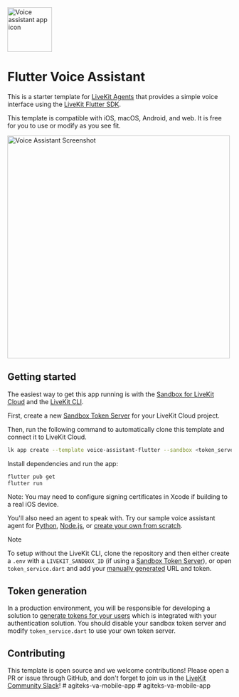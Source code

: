 <img src="./.github/assets/app-icon.png" alt="Voice assistant app icon" width="100" height="100">

# Flutter Voice Assistant

This is a starter template for [LiveKit Agents](https://docs.livekit.io/agents/overview/) that provides a simple voice interface using the [LiveKit Flutter SDK](https://github.com/livekit/client-sdk-flutter).

This template is compatible with iOS, macOS, Android, and web. It is free for you to use or modify as you see fit.

<img src="./.github/assets/screenshot.png" alt="Voice Assistant Screenshot" height="500">

## Getting started

The easiest way to get this app running is with the [Sandbox for LiveKit Cloud](https://cloud.livekit.io/projects/p_/sandbox) and the [LiveKit CLI](https://docs.livekit.io/home/cli/cli-setup/).

First, create a new [Sandbox Token Server](https://cloud.livekit.io/projects/p_/sandbox/templates/token-server) for your LiveKit Cloud project.

Then, run the following command to automatically clone this template and connect it to LiveKit Cloud.

```bash
lk app create --template voice-assistant-flutter --sandbox <token_server_sandbox_id>
```

Install dependencies and run the app:
```bash
flutter pub get
flutter run
```

Note: You may need to configure signing certificates in Xcode if building to a real iOS device.

You'll also need an agent to speak with. Try our sample voice assistant agent for [Python](https://github.com/livekit-examples/voice-pipeline-agent-python), [Node.js](https://github.com/livekit-examples/voice-pipeline-agent-node), or [create your own from scratch](https://docs.livekit.io/agents/quickstart/).

> [!NOTE]
> To setup without the LiveKit CLI, clone the repository and then either create a `.env` with a `LIVEKIT_SANDBOX_ID` (if using a [Sandbox Token Server](https://cloud.livekit.io/projects/p_/sandbox/templates/token-server)), or open `token_service.dart` and add your [manually generated](#token-generation) URL and token.

## Token generation

In a production environment, you will be responsible for developing a solution to [generate tokens for your users](https://docs.livekit.io/home/server/generating-tokens/) which is integrated with your authentication solution. You should disable your sandbox token server and modify `token_service.dart` to use your own token server.

## Contributing

This template is open source and we welcome contributions! Please open a PR or issue through GitHub, and don't forget to join us in the [LiveKit Community Slack](https://livekit.io/join-slack)!
#   a g i t e k s - v a - m o b i l e - a p p  
 #   a g i t e k s - v a - m o b i l e - a p p  
 